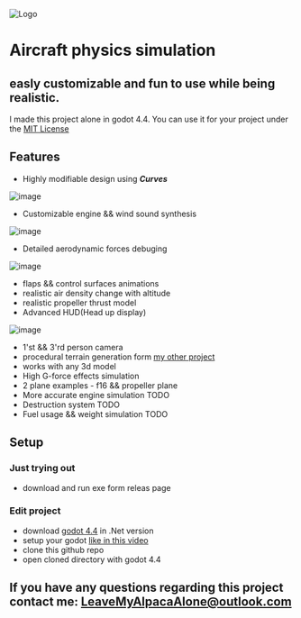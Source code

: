 ![Logo](https://github.com/user-attachments/assets/d09c4e9f-e345-48a8-99ec-e3a5b4770168)
# Aircraft physics simulation 
## easly customizable and fun to use while being realistic.
I made this project alone in godot 4.4.
You can use it for your project under the <a href="https://github.com/LeaveMyAlpaca/Flight-sim/blob/main/LICENSE">MIT License</a> 
## Features
- Highly modifiable design using ***Curves***

![image](https://github.com/user-attachments/assets/3080abc0-f63c-44f7-873d-7b3a9ce20204)
- Customizable engine && wind sound synthesis
  
![image](https://github.com/user-attachments/assets/f3e7f2fc-a572-4e58-b178-3107691e39ad)
- Detailed aerodynamic forces debuging

![image](https://github.com/user-attachments/assets/4150a717-f7ae-4a64-a4b1-4cc51c1720a6)
- flaps && control surfaces animations
- realistic air density change with altitude
- realistic propeller thrust model
- Advanced HUD(Head up display)

![image](https://github.com/user-attachments/assets/8136310b-3b72-4c16-a8fb-5092547b04b1)
- 1'st && 3'rd person camera
- procedural terrain generation form [my other project](https://github.com/LeaveMyAlpaca/proceduralMapGen) 
- works with any 3d model
- High G-force effects simulation
- 2 plane examples - f16 && propeller plane
- More accurate engine simulation TODO
- Destruction system TODO
- Fuel usage && weight simulation TODO
## Setup
### Just trying out
- download and run exe form releas page
### Edit project
- download <a href="https://godotengine.org/download/archive/4.4-beta3/">godot 4.4</a>  in .Net version
- setup your godot <a href="https://www.youtube.com/watch?v=Yi1iIM-B7XQ">like in this video </a>
- clone this github repo
- open cloned directory with godot 4.4
## If you have any questions regarding this project contact me: LeaveMyAlpacaAlone@outlook.com
